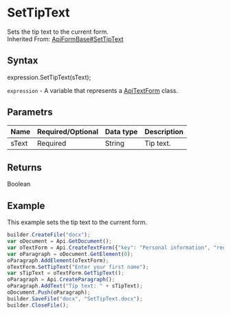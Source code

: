 # SetTipText

Sets the tip text to the current form.<br>Inherited From: [ApiFormBase#SetTipText](../../ApiFormBase/Methods/SetTipText.md)

## Syntax

expression.SetTipText(sText);

`expression` - A variable that represents a [ApiTextForm](../ApiTextForm.md) class.

## Parametrs

| **Name** | **Required/Optional** | **Data type** | **Description** |
| ------------- | ------------- | ------------- | ------------- |
| sText | Required | String | Tip text. |

## Returns

Boolean

## Example

This example sets the tip text to the current form.

```javascript
builder.CreateFile("docx");
var oDocument = Api.GetDocument();
var oTextForm = Api.CreateTextForm({"key": "Personal information", "required": true, "placeholder": "First name", "comb": true, "maxCharacters": 10, "cellWidth": 3, "multiLine": false, "autoFit": false});
var oParagraph = oDocument.GetElement(0);
oParagraph.AddElement(oTextForm);
oTextForm.SetTipText("Enter your first name");
var sTipText = oTextForm.GetTipText();
oParagraph = Api.CreateParagraph();
oParagraph.AddText("Tip text: " + sTipText);
oDocument.Push(oParagraph);
builder.SaveFile("docx", "SetTipText.docx");
builder.CloseFile();
```